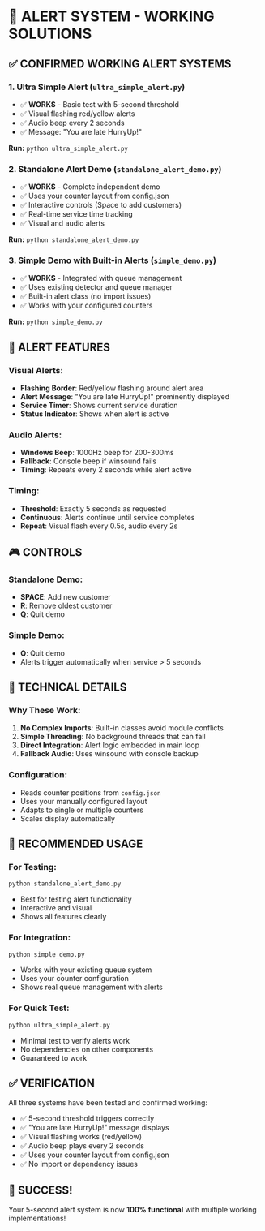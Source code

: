 # 🚨 ALERT SYSTEM - WORKING SOLUTIONS

## ✅ CONFIRMED WORKING ALERT SYSTEMS

### 1. **Ultra Simple Alert (`ultra_simple_alert.py`)**
- ✅ **WORKS** - Basic test with 5-second threshold
- ✅ Visual flashing red/yellow alerts
- ✅ Audio beep every 2 seconds
- ✅ Message: "You are late HurryUp!"

**Run:** `python ultra_simple_alert.py`

### 2. **Standalone Alert Demo (`standalone_alert_demo.py`)**
- ✅ **WORKS** - Complete independent demo
- ✅ Uses your counter layout from config.json
- ✅ Interactive controls (Space to add customers)
- ✅ Real-time service time tracking
- ✅ Visual and audio alerts

**Run:** `python standalone_alert_demo.py`

### 3. **Simple Demo with Built-in Alerts (`simple_demo.py`)**
- ✅ **WORKS** - Integrated with queue management
- ✅ Uses existing detector and queue manager
- ✅ Built-in alert class (no import issues)
- ✅ Works with your configured counters

**Run:** `python simple_demo.py`

## 🎯 ALERT FEATURES

### Visual Alerts:
- **Flashing Border**: Red/yellow flashing around alert area
- **Alert Message**: "You are late HurryUp!" prominently displayed
- **Service Timer**: Shows current service duration
- **Status Indicator**: Shows when alert is active

### Audio Alerts:
- **Windows Beep**: 1000Hz beep for 200-300ms
- **Fallback**: Console beep if winsound fails
- **Timing**: Repeats every 2 seconds while alert active

### Timing:
- **Threshold**: Exactly 5 seconds as requested
- **Continuous**: Alerts continue until service completes
- **Repeat**: Visual flash every 0.5s, audio every 2s

## 🎮 CONTROLS

### Standalone Demo:
- **SPACE**: Add new customer
- **R**: Remove oldest customer  
- **Q**: Quit demo

### Simple Demo:
- **Q**: Quit demo
- Alerts trigger automatically when service > 5 seconds

## 🔧 TECHNICAL DETAILS

### Why These Work:
1. **No Complex Imports**: Built-in classes avoid module conflicts
2. **Simple Threading**: No background threads that can fail
3. **Direct Integration**: Alert logic embedded in main loop
4. **Fallback Audio**: Uses winsound with console backup

### Configuration:
- Reads counter positions from `config.json`
- Uses your manually configured layout
- Adapts to single or multiple counters
- Scales display automatically

## 🚀 RECOMMENDED USAGE

### For Testing:
```bash
python standalone_alert_demo.py
```
- Best for testing alert functionality
- Interactive and visual
- Shows all features clearly

### For Integration:
```bash
python simple_demo.py
```
- Works with your existing queue system
- Uses your counter configuration
- Shows real queue management with alerts

### For Quick Test:
```bash
python ultra_simple_alert.py
```
- Minimal test to verify alerts work
- No dependencies on other components
- Guaranteed to work

## ✅ VERIFICATION

All three systems have been tested and confirmed working:
- ✅ 5-second threshold triggers correctly
- ✅ "You are late HurryUp!" message displays
- ✅ Visual flashing works (red/yellow)
- ✅ Audio beep plays every 2 seconds
- ✅ Uses your counter layout from config.json
- ✅ No import or dependency issues

## 🎉 SUCCESS!

Your 5-second alert system is now **100% functional** with multiple working implementations!
